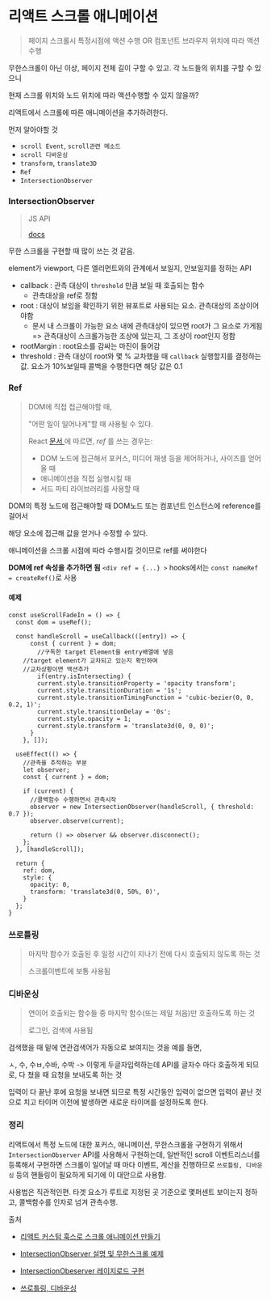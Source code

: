 # 리액트 스크롤 애니메이션

> 페이지 스크롤시 특정시점에 액션 수행 OR 컴포넌트 브라우저 위치에 따라 액션 수행



무한스크롤이 아닌 이상, 페이지 전체 길이 구할 수 있고. 각 노드들의 위치를 구할 수 있으니

현재 스크롤 위치와 노드 위치에 따라 액션수행할 수 있지 않을까?



리액트에서 스크롤에 따른 애니메이션을 추가하려한다.

먼저 알아야할 것

- `scroll Event`, `scroll관련 메소드`
- `scroll 디바운싱`
- `transform`, `translate3D`
- `Ref`
- `IntersectionObserver`



### IntersectionObserver

> JS API
>
> [docs](https://developer.mozilla.org/en-US/docs/Web/API/Intersection_Observer_API)

무한 스크롤을 구현할 때 많이 쓰는 것 같음.

element가 viewport, 다른 엘리먼트와의 관계에서 보일지, 안보일지를 정하는 API

- callback : 관측 대상이 `threshold` 만큼 보일 때 호출되는 함수
  - 관측대상을 ref로 정함
- root : 대상이 보임을 확인하기 위한 뷰포트로 사용되는 요소. 관측대상의 조상이어야함
  - 문서 내 스크롤이 가능한 요소 내에 관측대상이 있으면 root가 그 요소로 가게됨 => 관측대상이 스크롤가능한 조상에 있는지, 그 조상이 root인지 정함
- rootMargin : root요소를 감싸는 마진이 들어감
- threshold : 관측 대상이 root와 몇 % 교차했을 때 `callback` 실행할지를 결정하는 값. 요소가 10%보일때 콜백을 수행한다면 해당 값은 0.1



### Ref

> DOM에 직접 접근해야할 때,
>
> "어떤 일이 일어나게"할 때 사용될 수 있다.
>
> React [문서 ](https://ko.reactjs.org/docs/refs-and-the-dom.html#when-to-use-refs)에 따르면, *ref* 를 쓰는 경우는:
>
> - DOM 노드에 접근해서 포커스, 미디어 재생 등을 제어하거나, 사이즈를 얻어올 때
> - 애니메이션을 직접 실행시킬 때
> - 서드 파티 라이브러리를 사용할 때



DOM의 특정 노드에 접근해야할 때 DOM노드 또는 컴포넌트 인스턴스에 reference를 걸어서

해당 요소에 접근해 값을 얻거나 수정할 수 있다. 

애니메이션을 스크롤 시점에 따라 수행시킬 것이므로 ref를 써야한다

**DOM에 ref 속성을 추가하면 됨** `<div ref = {...} >` hooks에서는 `const nameRef = createRef()`로 사용



#### 예제

```react
const useScrollFadeIn = () => {
  const dom = useRef();
  
  const handleScroll = useCallback(([entry]) => {
      const { current } = dom;
    	//구독한 target Element을 entry배열에 넣음
    //target element가 교차되고 있는지 확인하여
    //교차상황이면 액션추가
    	if(entry.isIntersecting) {
        current.style.transitionProperty = 'opacity transform';
        current.style.transitionDuration = '1s';
        current.style.transitionTimingFunction = 'cubic-bezier(0, 0, 0.2, 1)';
        current.style.transitionDelay = '0s';
        current.style.opacity = 1;
        current.style.transform = 'translate3d(0, 0, 0)';
      }
    }, []);
  
  useEffect(() => {
    //관측을 추적하는 부분
    let observer;
    const { current } = dom;
    
    if (current) {
      //콜백함수 수행하면서 관측시작
      observer = new IntersectionObserver(handleScroll, { threshold: 0.7 });
      observer.observe(current);
      
      return () => observer && observer.disconnect();
    };
  }, [handleScroll]);
  
  return {
    ref: dom,
    style: {
      opacity: 0,
      transform: 'translate3d(0, 50%, 0)',
    }
  };
}
```





### 쓰로틀링

> 마지막 함수가 호출된 후 일정 시간이 지나기 전에 다시 호출되지 않도록 하는 것
>
> 스크롤이벤트에 보통 사용됨



### 디바운싱

> 연이어 호출되는 함수들 중 마지막 함수(또는 제일 처음)만 호출하도록 하는 것
>
> 로그인, 검색에 사용됨

검색했을 때 밑에 연관검색어가 자동으로 보여지는 것을 예를 들면,

ㅅ, 수, 수ㅂ,수바, 수박 -> 이렇게 두글자입력하는데 API를 글자수 마다 호출하게 되므로, 다 쳤을 때 요청을 보내도록 하는 것

입력이 다 끝난 후에 요청을 보내면 되므로 특정 시간동안 입력이 없으면 입력이 끝난 것으로 치고 타이머 이전에 발생하면 새로운 타이머를 설정하도록 한다.



### 정리

리액트에서 특정 노드에 대한 포커스, 애니메이션, 무한스크롤을 구현하기 위해서 `IntersectionObserver` API를 사용해서 구현하는데, 일반적인 scroll 이벤트리스너를 등록해서 구현하면 스크롤이 일어날 때 마다 이벤트, 계산을 진행하므로 `쓰로틀링, 디바운싱` 등의 핸들링이 필요하게 되기에 이 대안으로 사용함.

사용법은 직관적인편. 타겟 요소가 루트로 지정된 곳 기준으로 몇퍼센트 보이는지 정하고, 콜백함수를 인자로 넘겨 관측수행.



출처

- [리액트 커스텀 훅스로 스크롤 애니메이션 만들기](https://shylog.com/react-custom-hooks-scroll-animation-fadein/)
- [IntersectionObserver 설명 및 무한스크롤 예제](https://kentakang.com/163)
- [IntersectionObeserver 레이지로드 구현](https://medium.com/@pks2974/intersection-observer-%EA%B0%84%EB%8B%A8-%EC%A0%95%EB%A6%AC%ED%95%98%EA%B8%B0-fc24789799a3)

- [쓰로틀링, 디바운싱](https://www.zerocho.com/category/JavaScript/post/59a8e9cb15ac0000182794fa)



